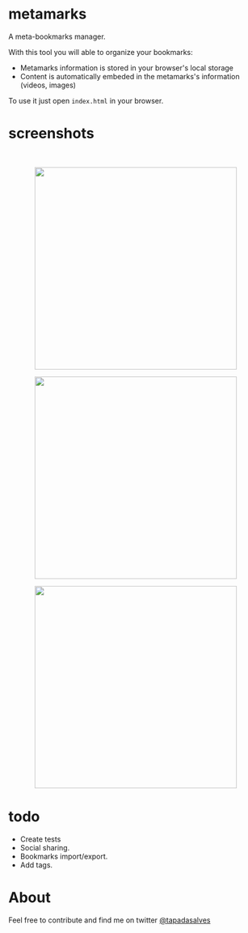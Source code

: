 metamarks
=========

A meta-bookmarks manager.

With this tool you will able to organize your bookmarks:
- Metamarks information is stored in your browser's local storage
- Content is automatically embeded in the metamarks's information (videos, images)

To use it just open `index.html` in your browser.

screenshots
===========
<br/>
<p align="center"><img width="400" src="https://raw.github.com/josetapadas/metamarks/master/img/screenshot3.png"></p>
<p align="center"><img width="400" src="https://raw.github.com/josetapadas/metamarks/master/img/screenshot2.png"></p>
<p align="center"><img width="400" src="https://raw.github.com/josetapadas/metamarks/master/img/screenshot1.png"></p>

todo
====

- Create tests
- Social sharing.
- Bookmarks import/export.
- Add tags.

About
=====

Feel free to contribute and find me on twitter [@tapadasalves](http://www.twitter.com/tapadasalves)
